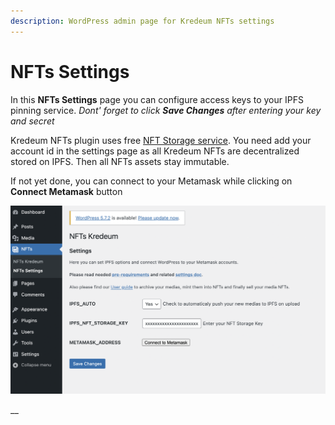 ```yaml
---
description: WordPress admin page for Kredeum NFTs settings
---
```


# NFTs Settings

In this **NFTs Settings** page you can configure access keys to your IPFS pinning service. _Dont' forget to click **Save Changes** after entering your key and secret_

Kredeum NFTs plugin uses free [NFT Storage service](https://nft.storage). You need add your account id in the settings page as all Kredeum NFTs are decentralized stored on IPFS. Then all NFTs assets stay immutable.

If not yet done, you can connect to your Metamask while clicking on **Connect Metamask** button

![](<../.gitbook/assets/Screenshot 2021-05-20 at 15.09.46.png>)

__

